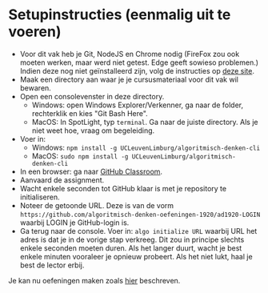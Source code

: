 # Setupinstructies (eenmalig uit te voeren)

* Voor dit vak heb je Git, NodeJS en Chrome nodig (FireFox zou ook moeten werken, maar werd niet getest. Edge geeft sowieso problemen.) Indien deze nog niet geïnstalleerd zijn,
  volg de instructies op [deze site](https://ucleuvenlimburg.github.io/software/).
* Maak een directory aan waar je je cursusmateriaal voor dit vak wil bewaren.
* Open een consolevenster in deze directory.
  * Windows: open Windows Explorer/Verkenner, ga naar de folder, rechterklik en kies "Git Bash Here".
  * MacOS: In SpotLight, typ `terminal`. Ga naar de juiste directory. Als je niet weet hoe, vraag om begeleiding.
* Voer in:
  * Windows: `npm install -g UCLeuvenLimburg/algoritmisch-denken-cli`
  * MacOS: `sudo npm install -g UCLeuvenLimburg/algoritmisch-denken-cli`
* In een browser: ga naar [GitHub Classroom](https://classroom.github.com/a/eCaxzVOb).
* Aanvaard de assignment.
* Wacht enkele seconden tot GitHub klaar is met je repository te initialiseren.
* Noteer de getoonde URL. Deze is van de vorm `https://github.com/algoritmisch-denken-oefeningen-1920/ad1920-LOGIN` waarbij LOGIN je GitHub-login is.
* Ga terug naar de console. Voer in: `algo initialize URL` waarbij URL het adres is dat je in de vorige stap verkreeg. Dit zou in principe slechts enkele seconden moeten duren. Als het langer duurt, wacht je best enkele minuten vooraleer je opnieuw probeert. Als het niet lukt, haal je best de lector erbij.

Je kan nu oefeningen maken zoals [hier](usage.md) beschreven.

